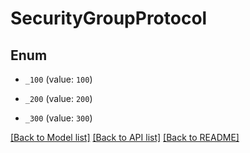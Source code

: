 # SecurityGroupProtocol

## Enum


* `_100` (value: `100`)

* `_200` (value: `200`)

* `_300` (value: `300`)


[[Back to Model list]](../README.md#documentation-for-models) [[Back to API list]](../README.md#documentation-for-api-endpoints) [[Back to README]](../README.md)


